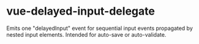 # vue-delayed-input-delegate
Emits one "delayedInput" event for sequential input events propagated by nested input elements. Intended for auto-save or auto-validate.
